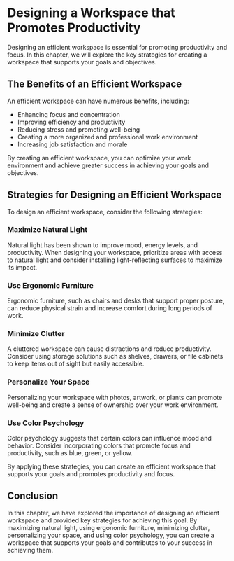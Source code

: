 # Designing a Workspace that Promotes Productivity

Designing an efficient workspace is essential for promoting productivity and focus. In this chapter, we will explore the key strategies for creating a workspace that supports your goals and objectives.

The Benefits of an Efficient Workspace
--------------------------------------

An efficient workspace can have numerous benefits, including:

* Enhancing focus and concentration
* Improving efficiency and productivity
* Reducing stress and promoting well-being
* Creating a more organized and professional work environment
* Increasing job satisfaction and morale

By creating an efficient workspace, you can optimize your work environment and achieve greater success in achieving your goals and objectives.

Strategies for Designing an Efficient Workspace
-----------------------------------------------

To design an efficient workspace, consider the following strategies:

### Maximize Natural Light

Natural light has been shown to improve mood, energy levels, and productivity. When designing your workspace, prioritize areas with access to natural light and consider installing light-reflecting surfaces to maximize its impact.

### Use Ergonomic Furniture

Ergonomic furniture, such as chairs and desks that support proper posture, can reduce physical strain and increase comfort during long periods of work.

### Minimize Clutter

A cluttered workspace can cause distractions and reduce productivity. Consider using storage solutions such as shelves, drawers, or file cabinets to keep items out of sight but easily accessible.

### Personalize Your Space

Personalizing your workspace with photos, artwork, or plants can promote well-being and create a sense of ownership over your work environment.

### Use Color Psychology

Color psychology suggests that certain colors can influence mood and behavior. Consider incorporating colors that promote focus and productivity, such as blue, green, or yellow.

By applying these strategies, you can create an efficient workspace that supports your goals and promotes productivity and focus.

Conclusion
----------

In this chapter, we have explored the importance of designing an efficient workspace and provided key strategies for achieving this goal. By maximizing natural light, using ergonomic furniture, minimizing clutter, personalizing your space, and using color psychology, you can create a workspace that supports your goals and contributes to your success in achieving them.
